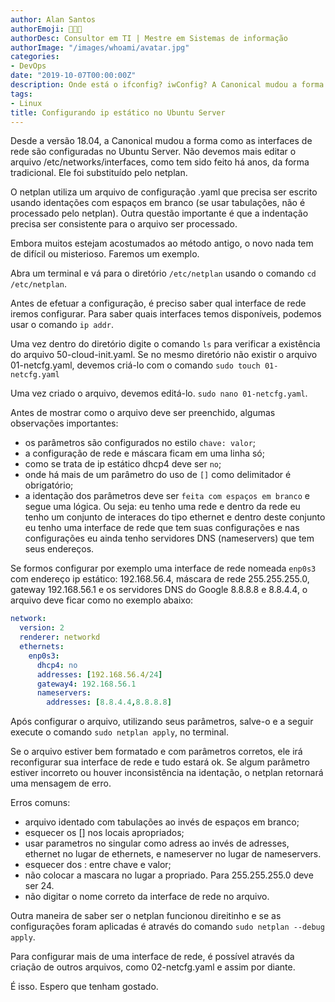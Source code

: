 ```yaml
---
author: Alan Santos
authorEmoji: 👨🏻‍💻
authorDesc: Consultor em TI | Mestre em Sistemas de informação
authorImage: "/images/whoami/avatar.jpg"
categories:
- DevOps
date: "2019-10-07T00:00:00Z"
description: Onde está o ifconfig? iwConfig? A Canonical mudou a forma como as intefaces de redes são configuradas no Ubuntu Server. Montei um passo-a-passo para facilitar a vida.
tags:
- Linux
title: Configurando ip estático no Ubuntu Server
---
```

Desde a versão 18.04, a Canonical mudou a forma como as interfaces de rede são configuradas no Ubuntu Server. Não devemos mais editar o arquivo /etc/networks/interfaces, como tem sido feito há anos, da forma tradicional. Ele foi substituído pelo netplan.

O netplan utiliza um arquivo de configuração  .yaml que precisa ser escrito usando identações com espaços em branco (se usar tabulações, não é processado pelo netplan). Outra questão importante é que a indentação precisa ser consistente para o arquivo ser processado.

Embora muitos estejam acostumados ao método antigo, o novo nada tem de difícil ou misterioso. Faremos um exemplo.

Abra um terminal e vá para o diretório `/etc/netplan` usando o comando `cd /etc/netplan`.

Antes de efetuar a configuração, é preciso saber qual interface de rede iremos configurar. Para saber quais interfaces temos disponíveis, podemos usar o comando `ip addr`.

Uma vez dentro do diretório digite o comando `ls` para verificar a existência do arquivo 50-cloud-init.yaml. Se no mesmo diretório não existir o arquivo 01-netcfg.yaml, devemos criá-lo com o comando `sudo touch 01-netcfg.yaml`

Uma vez criado o arquivo, devemos editá-lo. `sudo nano 01-netcfg.yaml`.

Antes de mostrar como o arquivo deve ser preenchido, algumas observações importantes:

- os parâmetros são configurados no estilo `chave: valor`;
- a configuração de rede e máscara ficam em uma linha só;
- como se trata de ip estático dhcp4 deve ser `no`;
- onde há mais de um parâmetro do uso de `[]` como delimitador é obrigatório;
- a identação dos parâmetros deve ser `feita com espaços em branco` e segue uma lógica. Ou seja: eu tenho uma rede e dentro da rede eu tenho um conjunto de interaces do tipo ethernet e dentro deste conjunto eu tenho uma interface de rede que tem suas configurações e nas configurações eu ainda tenho servidores DNS (nameservers) que tem seus endereços.

Se formos configurar por exemplo uma interface de rede nomeada `enp0s3` com endereço ip estático: 192.168.56.4, máscara de rede 255.255.255.0, gateway 192.168.56.1 e os servidores DNS do Google 8.8.8.8 e 8.8.4.4, o arquivo deve ficar como no exemplo abaixo:

```YAML
network:
  version: 2
  renderer: networkd
  ethernets:
    enp0s3:
      dhcp4: no
      addresses: [192.168.56.4/24]
      gateway4: 192.168.56.1
      nameservers:
        addresses: [8.8.4.4,8.8.8.8]
```

Após configurar o arquivo, utilizando seus parâmetros, salve-o e a seguir execute o comando `sudo netplan apply`, no terminal.

Se o arquivo estiver bem formatado e com parâmetros corretos, ele irá reconfigurar sua interface de rede e tudo estará ok. Se algum parâmetro estiver incorreto ou houver inconsistência na identação, o netplan retornará uma mensagem de erro.

Erros comuns:

- arquivo identado com tabulações ao invés de espaços em branco;
- esquecer os [] nos locais apropriados;
- usar parametros no singular como adress ao invés de adresses, ethernet no lugar de ethernets, e nameserver no lugar de nameservers.
- esquecer dos : entre chave e valor;
- não colocar a mascara no lugar a propriado. Para 255.255.255.0 deve ser 24.
- não digitar o nome correto da interface de rede no arquivo.

Outra maneira de saber ser o netplan funcionou direitinho e se as configurações foram aplicadas é através do comando `sudo netplan --debug apply`.

Para configurar mais de uma interface de rede, é possível através da criação de outros arquivos, como 02-netcfg.yaml e assim por diante.

É isso. Espero que tenham gostado.
